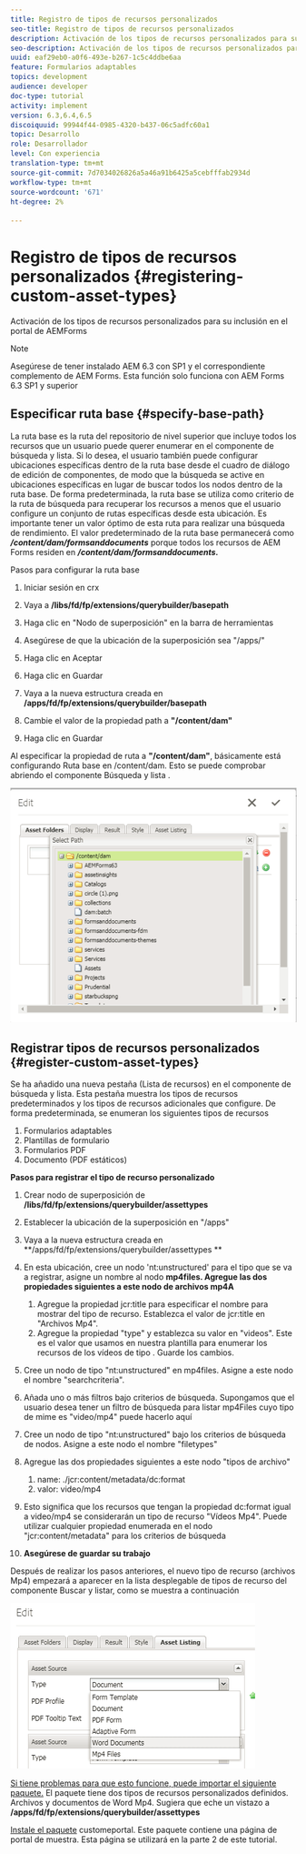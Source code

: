 ```yaml
---
title: Registro de tipos de recursos personalizados
seo-title: Registro de tipos de recursos personalizados
description: Activación de los tipos de recursos personalizados para su inclusión en el portal de AEMForms
seo-description: Activación de los tipos de recursos personalizados para su inclusión en el portal de AEMForms
uuid: eaf29eb0-a0f6-493e-b267-1c5c4ddbe6aa
feature: Formularios adaptables
topics: development
audience: developer
doc-type: tutorial
activity: implement
version: 6.3,6.4,6.5
discoiquuid: 99944f44-0985-4320-b437-06c5adfc60a1
topic: Desarrollo
role: Desarrollador
level: Con experiencia
translation-type: tm+mt
source-git-commit: 7d7034026826a5a46a91b6425a5cebfffab2934d
workflow-type: tm+mt
source-wordcount: '671'
ht-degree: 2%

---
```



# Registro de tipos de recursos personalizados {#registering-custom-asset-types}

Activación de los tipos de recursos personalizados para su inclusión en el portal de AEMForms

>[!NOTE]
>
>Asegúrese de tener instalado AEM 6.3 con SP1 y el correspondiente complemento de AEM Forms. Esta función solo funciona con AEM Forms 6.3 SP1 y superior

## Especificar ruta base {#specify-base-path}

La ruta base es la ruta del repositorio de nivel superior que incluye todos los recursos que un usuario puede querer enumerar en el componente de búsqueda y lista. Si lo desea, el usuario también puede configurar ubicaciones específicas dentro de la ruta base desde el cuadro de diálogo de edición de componentes, de modo que la búsqueda se active en ubicaciones específicas en lugar de buscar todos los nodos dentro de la ruta base. De forma predeterminada, la ruta base se utiliza como criterio de la ruta de búsqueda para recuperar los recursos a menos que el usuario configure un conjunto de rutas específicas desde esta ubicación. Es importante tener un valor óptimo de esta ruta para realizar una búsqueda de rendimiento. El valor predeterminado de la ruta base permanecerá como **_/content/dam/formsanddocuments_** porque todos los recursos de AEM Forms residen en **_/content/dam/formsanddocuments._**

Pasos para configurar la ruta base

1. Iniciar sesión en crx
1. Vaya a **/libs/fd/fp/extensions/querybuilder/basepath**

1. Haga clic en &quot;Nodo de superposición&quot; en la barra de herramientas
1. Asegúrese de que la ubicación de la superposición sea &quot;/apps/&quot;
1. Haga clic en Aceptar
1. Haga clic en Guardar
1. Vaya a la nueva estructura creada en **/apps/fd/fp/extensions/querybuilder/basepath**

1. Cambie el valor de la propiedad path a **&quot;/content/dam&quot;**
1. Haga clic en Guardar

Al especificar la propiedad de ruta a **&quot;/content/dam&quot;**, básicamente está configurando Ruta base en /content/dam. Esto se puede comprobar abriendo el componente Búsqueda y lista .

![basepath](assets/basepath.png)

## Registrar tipos de recursos personalizados {#register-custom-asset-types}

Se ha añadido una nueva pestaña (Lista de recursos) en el componente de búsqueda y lista. Esta pestaña muestra los tipos de recursos predeterminados y los tipos de recursos adicionales que configure. De forma predeterminada, se enumeran los siguientes tipos de recursos

1. Formularios adaptables
1. Plantillas de formulario
1. Formularios PDF
1. Documento (PDF estáticos)

**Pasos para registrar el tipo de recurso personalizado**

1. Crear nodo de superposición de **/libs/fd/fp/extensions/querybuilder/assettypes**

1. Establecer la ubicación de la superposición en &quot;/apps&quot;
1. Vaya a la nueva estructura creada en **/apps/fd/fp/extensions/querybuilder/assettypes **

1. En esta ubicación, cree un nodo &#39;nt:unstructured&#39; para el tipo que se va a registrar, asigne un nombre al nodo **mp4files. Agregue las dos propiedades siguientes a este nodo de archivos mp4A**

   1. Agregue la propiedad jcr:title para especificar el nombre para mostrar del tipo de recurso. Establezca el valor de jcr:title en &quot;Archivos Mp4&quot;.
   1. Agregue la propiedad &quot;type&quot; y establezca su valor en &quot;videos&quot;. Este es el valor que usamos en nuestra plantilla para enumerar los recursos de los vídeos de tipo . Guarde los cambios.

1. Cree un nodo de tipo &quot;nt:unstructured&quot; en mp4files. Asigne a este nodo el nombre &quot;searchcriteria&quot;.
1. Añada uno o más filtros bajo criterios de búsqueda. Supongamos que el usuario desea tener un filtro de búsqueda para listar mp4Files cuyo tipo de mime es &quot;video/mp4&quot; puede hacerlo aquí
1. Cree un nodo de tipo &quot;nt:unstructured&quot; bajo los criterios de búsqueda de nodos. Asigne a este nodo el nombre &quot;filetypes&quot;
1. Agregue las dos propiedades siguientes a este nodo &quot;tipos de archivo&quot;

   1. name: ./jcr:content/metadata/dc:format
   1. valor: video/mp4

1. Esto significa que los recursos que tengan la propiedad dc:format igual a video/mp4 se considerarán un tipo de recurso &quot;Vídeos Mp4&quot;. Puede utilizar cualquier propiedad enumerada en el nodo &quot;jcr:content/metadata&quot; para los criterios de búsqueda

1. **Asegúrese de guardar su trabajo**

Después de realizar los pasos anteriores, el nuevo tipo de recurso (archivos Mp4) empezará a aparecer en la lista desplegable de tipos de recurso del componente Buscar y listar, como se muestra a continuación

![mp4files](assets/mp4files.png)

[Si tiene problemas para que esto funcione, puede importar el siguiente paquete.](assets/assettypeskt1.zip) El paquete tiene dos tipos de recursos personalizados definidos. Archivos y documentos de Word Mp4. Sugiera que eche un vistazo a **/apps/fd/fp/extensions/querybuilder/assettypes**

[Instale el paquete](assets/customportalpage.zip) customeportal. Este paquete contiene una página de portal de muestra. Esta página se utilizará en la parte 2 de este tutorial.

